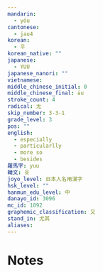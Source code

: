 ```yaml
---
mandarin:
  - yóu
cantonese:
  - jau4
korean:
  - 우
korean_native: ""
japanese:
  - YUU
japanese_nanori: ""
vietnamese:
middle_chinese_initial: 0
middle_chinese_final: ɨu
stroke_count: 4
radical: 尢
skip_number: 3-3-1
grade_level: 3
pos: ""
english:
  - especially
  - particularlly
  - more so
  - besides
羅馬字: yuu
韓文: 윳
joyo_level: 日本人名用漢字
hsk_level: ""
hanmun_edu_level: 中
danayo_id: 3096
mc_id: 1092
graphemic_classification: 又
stand_in: 尤其
aliases:
---
```


# Notes

